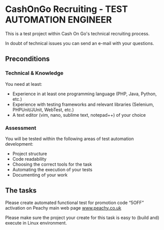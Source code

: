 # CashOnGo Recruiting - TEST AUTOMATION ENGINEER

This is a test project within Cash On Go's technical recruiting process.

In doubt of technical issues you can send an e-mail with your questions.

## Preconditions

### Technical & Knowledge
You need at least:

* Experience in at least one programming language (PHP, Java, Python, etc.)
* Experience with testing frameworks and relevant libraries (Selenium, PHPUnit/JUnit, WebTest, etc.)
* A text editor (vim, nano, sublime text, notepad++) of your choice


### Assessment
You will be tested within the following areas of test automation development:

- Project structure
- Code readability
- Choosing the correct tools for the task
- Automating the execution of your tests
- Documenting of your work

## The tasks
Please create automated functional test for promotion code “5OFF” activation on Peachy main web page www.peachy.co.uk

Please make sure the project your create for this task is easy to (build and) execute in Linux environment.
